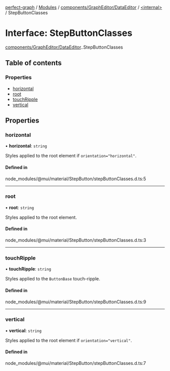 [perfect-graph](../README.md) / [Modules](../modules.md) / [components/GraphEditor/DataEditor](../modules/components_GraphEditor_DataEditor.md) / [<internal\>](../modules/components_GraphEditor_DataEditor._internal_.md) / StepButtonClasses

# Interface: StepButtonClasses

[components/GraphEditor/DataEditor](../modules/components_GraphEditor_DataEditor.md).[<internal>](../modules/components_GraphEditor_DataEditor._internal_.md).StepButtonClasses

## Table of contents

### Properties

- [horizontal](components_GraphEditor_DataEditor._internal_.StepButtonClasses.md#horizontal)
- [root](components_GraphEditor_DataEditor._internal_.StepButtonClasses.md#root)
- [touchRipple](components_GraphEditor_DataEditor._internal_.StepButtonClasses.md#touchripple)
- [vertical](components_GraphEditor_DataEditor._internal_.StepButtonClasses.md#vertical)

## Properties

### horizontal

• **horizontal**: `string`

Styles applied to the root element if `orientation="horizontal"`.

#### Defined in

node_modules/@mui/material/StepButton/stepButtonClasses.d.ts:5

___

### root

• **root**: `string`

Styles applied to the root element.

#### Defined in

node_modules/@mui/material/StepButton/stepButtonClasses.d.ts:3

___

### touchRipple

• **touchRipple**: `string`

Styles applied to the `ButtonBase` touch-ripple.

#### Defined in

node_modules/@mui/material/StepButton/stepButtonClasses.d.ts:9

___

### vertical

• **vertical**: `string`

Styles applied to the root element if `orientation="vertical"`.

#### Defined in

node_modules/@mui/material/StepButton/stepButtonClasses.d.ts:7
